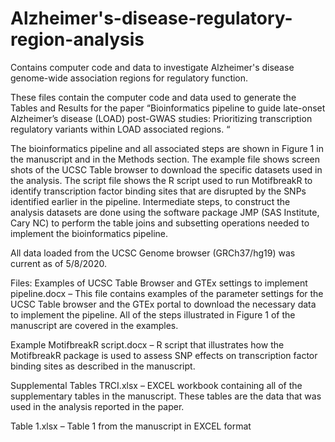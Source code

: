 # Alzheimer's-disease-regulatory-region-analysis
Contains computer code and data to investigate Alzheimer's disease genome-wide association regions for regulatory function.

These files contain the computer code and data used to generate the Tables and Results for the paper “Bioinformatics pipeline to guide late-onset Alzheimer’s disease (LOAD) post-GWAS studies: Prioritizing transcription regulatory variants within LOAD associated regions. “

The bioinformatics pipeline and all associated steps are shown in Figure 1 in the manuscript and in the Methods section.  The example file shows screen shots of the UCSC Table browser to download the specific datasets used in the analysis.  The script file shows the R script used to run MotifbreakR to identify transcription factor binding sites that are disrupted by the SNPs identified earlier in the pipeline.  Intermediate steps, to construct the analysis datasets are done using the software package JMP (SAS Institute, Cary NC) to perform the table joins and subsetting operations needed to implement the bioinformatics pipeline.

All data loaded from the UCSC Genome browser (GRCh37/hg19) was current as of 5/8/2020.

Files:
Examples of UCSC Table Browser and GTEx settings to implement pipeline.docx – This file contains examples of the parameter settings for the UCSC Table browser and the GTEx portal to download the necessary data to implement the pipeline.  All of the steps illustrated in Figure 1 of the manuscript are covered in the examples.

Example MotifbreakR script.docx – R script that illustrates how the MotifbreakR package is used to assess SNP effects on transcription factor binding sites as described in the manuscript.

Supplemental Tables TRCI.xlsx – EXCEL workbook containing all of the supplementary tables in the manuscript.  These tables are the data that was used in the analysis reported in the paper.

Table 1.xlsx – Table 1 from the manuscript in EXCEL format 
